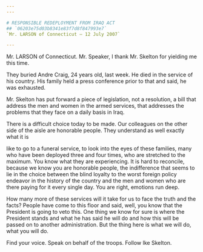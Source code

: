 ```yaml
---
---

# RESPONSIBLE REDEPLOYMENT FROM IRAQ ACT
## `06203e75d03b8341e83f7d8f847993e7`
`Mr. LARSON of Connecticut — 12 July 2007`

---
```



Mr. LARSON of Connecticut. Mr. Speaker, I thank Mr. Skelton for 
yielding me this time.

They buried Andre Craig, 24 years old, last week. He died in the 
service of his country. His family held a press conference prior to 
that and said, he was exhausted.

Mr. Skelton has put forward a piece of legislation, not a resolution, 
a bill that address the men and women in the armed services, that 
addresses the problems that they face on a daily basis in Iraq.

There is a difficult choice today to be made. Our colleagues on the 
other side of the aisle are honorable people. They understand as well 
exactly what it is


like to go to a funeral service, to look into the eyes of these 
families, many who have been deployed three and four times, who are 
stretched to the maximum. You know what they are experiencing. It is 
hard to reconcile, because we know you are honorable people, the 
indifference that seems to lie in the choice between the blind loyalty 
to the worst foreign policy endeavor in the history of the country and 
the men and women who are there paying for it every single day. You are 
right, emotions run deep.

How many more of these services will it take for us to face the truth 
and the facts? People have come to this floor and said, well, you know 
that the President is going to veto this. One thing we know for sure is 
where the President stands and what he has said he will do and how this 
will be passed on to another administration. But the thing here is what 
we will do, what you will do.

Find your voice. Speak on behalf of the troops. Follow Ike Skelton.